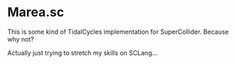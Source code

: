 # Marea.sc

This is some kind of TidalCycles implementation for SuperCollider.
Because why not?

Actually just trying to stretch my skills on SCLang...
